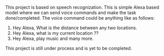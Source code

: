 This project is based on speech recognization. This is simple Alexa based model where we can send voice commands and make the task done/completed. The voice command could be anything like as follows:
1) Hey Alexa, What is the distance between any two locations.
2) Hey Alexa, what is my current location ??
3) Hey Alexa, play music
and many more.

This project is still under process and is yet to be completed.
